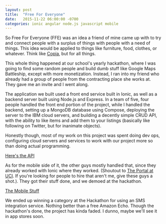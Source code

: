 ```yaml
---
layout: post
title:  "Free For Everyone"
date:   2015-11-22 06:00:00 -0700
categories: ionic angular node.js javascript mobile
---
```

So Free For Everyone (FFE) was an idea a friend of mine came up with to try and connect people with a surplus of things with people with a need of things. This idea would be applied to things like furniture, food, clothes, or whatever. Think like [Copia][Copia], but for all things.

This whole thing happened at our school's yearly hackathon, where I was going to find some random people and build dumb stuff like Google Maps Battleship, except with more monetization. Instead, I ran into my friend who already had a group of people from the contracting place she works at. They gave me an invite and I went along.

The application we built used a front end service built in Ionic, as well as a backend server built using Node.js and Express. In a team of five, four people handled the front end portion of the project, while I handled the backend, setting up a MongoDB database using Compose, deploying the server to the IBM cloud servers, and building a decently simple CRUD API, with the ability to like items and add them to your listings (basically like following on Twitter, but for inanimate objects).

Honestly though, most of my work on this project was spent doing dev ops, configuring cloud servers and services to work with our project more so than doing actual programming.

[Here's the API][FFE_API]

As for the mobile side of it, the other guys mostly handled that, since they already worked with Ionic where they worked. (Shoutout to [The Portal at UCI][Portal_Link]. If you're looking for people to hire that aren't me, give these guys a shot.). They got their stuff done, and we demoed at the hackathon.

[The Mobile Stuff][FFA]

We ended up winning a category at the Hackathon for using an SMS integration service. Nothing better than a free Amazon Echo. Though the hackathon's done, the project has kinda faded. I dunno, maybe we'll see it in app stores soon.

[Copia]: https://www.gocopia.com/
[FFE_API]: https://github.com/EyeWumbo/FFE_API
[FFA]: https://github.com/EyeWumbo/FFA
[Portal_Link]: http://www.theportal.io/
